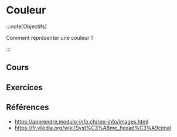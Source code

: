 # Couleur

:::note[Objectifs]

Comment représenter une couleur ?

:::

## Cours

<Reaveal name="1m-repr-couleur" />

## Exercices

## Références

- https://apprendre.modulo-info.ch/rep-info/images.html
- https://fr.vikidia.org/wiki/Syst%C3%A8me_hexad%C3%A9cimal
